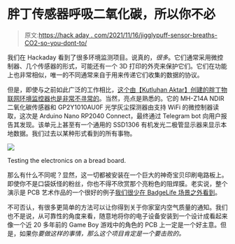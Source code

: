 # 胖丁传感器呼吸二氧化碳，所以你不必

> 原文:[https://hack aday . com/2021/11/16/jigglypuff-sensor-breaths-CO2-so-you-dont-to/](https://hackaday.com/2021/11/16/jigglypuff-sensor-breathes-co2-so-you-dont-have-to/)

我们在 Hackaday 看到了很多环境监测项目。说真的，*很多*。它们通常采用微控制器、几个传感器的形式，可能还有一个 3D 打印的外壳来保护它们。它们在功能上也非常相似，唯一的不同通常来自于用来传递它们收集的数据的协议。

但是，即使与之前如此广泛的工作相比，[这个由【Kutluhan Aktar】创建的胖丁物联网环境监控器也是非常不寻常的](https://hackaday.io/project/182586-jigglypuff-iot-carbon-dioxide-and-dust-monitor)。当然，亮点是熟悉的。它的 MH-Z14A NDIR 二氧化碳传感器和 GP2Y1010AU0F 光学灰尘探测器由支持 WiFi 的微控制器读取，这次是 Arduino Nano RP2040 Connect，最终通过 Telegram bot 向用户报告其发现。该单元上甚至有一个通用的 SSD1306 有机发光二极管显示器来显示本地数据。我们过去以某种形式看到的所有事物。

[![](../Images/ccc158908ae2de9773a29ff8249948ef.png)](https://hackaday.com/wp-content/uploads/2021/11/jigglyco2_detail.jpg)

Testing the electronics on a bread board.

那么有什么不同呢？显然，这一切都被安装在一个巨大的神奇宝贝印刷电路板上。即使你不是口袋妖怪的粉丝，你也不得不欣赏那个亮粉色的阻焊膜。老实说，整个演示是 PCB 艺术作品的一个很好的例子[我们很少在 BadgeLife 场景之外看到](https://hackaday.com/2018/08/20/badgelife-the-hardware-demoscene/)。

不可否认，有很多更简单的方法可以让你得到关于你家室内空气质量的通知。我们也不是说，从可靠性的角度来看，随意地将你的电子设备安装到一个设计成看起来像一个近 20 多年前的 Game Boy 游戏中的角色的 PCB 上一定是一个好主意。但是，如果你*要做这样的事情，那么这个项目肯定是一个要击败的。*